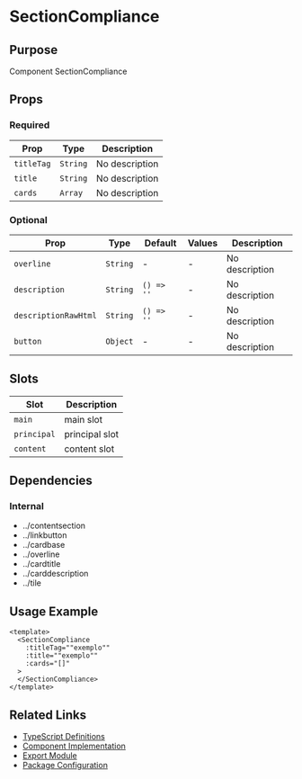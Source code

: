 # SectionCompliance

## Purpose

Component SectionCompliance

## Props

### Required

| Prop       | Type     | Description    |
| ---------- | -------- | -------------- |
| `titleTag` | `String` | No description |
| `title`    | `String` | No description |
| `cards`    | `Array`  | No description |

### Optional

| Prop                 | Type     | Default    | Values | Description    |
| -------------------- | -------- | ---------- | ------ | -------------- |
| `overline`           | `String` | -          | -      | No description |
| `description`        | `String` | `() => ''` | -      | No description |
| `descriptionRawHtml` | `String` | `() => ''` | -      | No description |
| `button`             | `Object` | -          | -      | No description |

## Slots

| Slot        | Description    |
| ----------- | -------------- |
| `main`      | main slot      |
| `principal` | principal slot |
| `content`   | content slot   |

## Dependencies

### Internal

- ../contentsection
- ../linkbutton
- ../cardbase
- ../overline
- ../cardtitle
- ../carddescription
- ../tile

## Usage Example

```vue
<template>
  <SectionCompliance
    :titleTag=""exemplo""
    :title=""exemplo""
    :cards="[]"
  >
  </SectionCompliance>
</template>
```

## Related Links

- [TypeScript Definitions](./SectionCompliance.d.ts)
- [Component Implementation](./SectionCompliance.vue)
- [Export Module](./sectioncompliance.js)
- [Package Configuration](./package.json)
